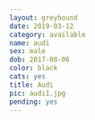 ```yaml
---
layout: greyhound
date: 2019-03-12
category: available
name: audi
sex: male
dob: 2017-08-06
color: black
cats: yes
title: Audi
pic: audi1.jpg
pending: yes
---
```


